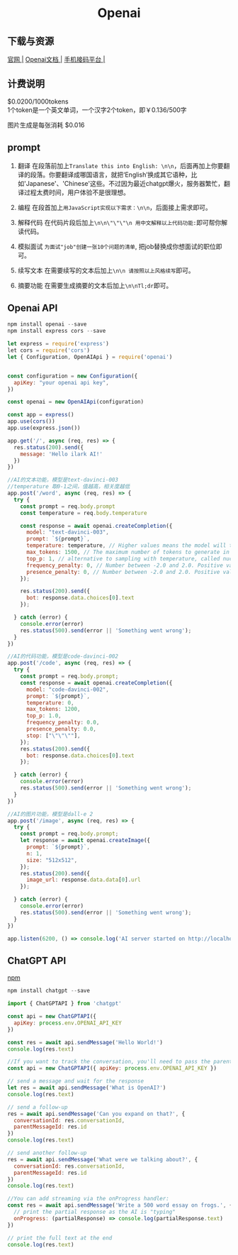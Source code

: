 # <center>Openai</center>

## 下载与资源
[官网 |](https://openai.com/)
[Openai文档 |](https://platform.openai.com/docs/introduction)
[手机接码平台 |](https://sms-activate.org/cn)

## 计费说明
$0.0200/1000tokens <br>
1个token是一个英文单词，一个汉字2个token，即￥0.136/500字

图片生成是每张消耗 $0.016 

## prompt
1. 翻译
在段落前加上`Translate this into English: \n\n`，后面再加上你要翻译的段落。你要翻译成哪国语言，就把‘English’换成其它语种，比如'Japanese'、'Chinese'这些。不过因为最近chatgpt爆火，服务器繁忙，翻译过程太费时间，用户体验不是很理想。

2. 编程
在段首加上`用JavaScript实现以下需求：\n\n`，后面接上需求即可。

3. 解释代码
在代码片段后加上`\n\n\"\"\"\n 用中文解释以上代码功能:`即可帮你解读代码。

4. 模拟面试
`为面试"job"创建一张10个问题的清单`, 把job替换成你想面试的职位即可。

5. 续写文本
在需要续写的文本后加上`\n\n 请按照以上风格续写`即可。

6. 摘要功能
在需要生成摘要的文本后加上`\n\nTl;dr`即可。

## Openai API
```js
npm install openai --save
npm install express cors --save

let express = require('express')
let cors = require('cors')
let { Configuration, OpenAIApi } = require('openai')


const configuration = new Configuration({
  apiKey: "your openai api key",
})

const openai = new OpenAIApi(configuration)

const app = express()
app.use(cors())
app.use(express.json())

app.get('/', async (req, res) => {
  res.status(200).send({
    message: 'Hello ilark AI!'
  })
})

//AI的文本功能，模型是text-davinci-003
//temperature 取0-1之间，值越高，相关度越低
app.post('/word', async (req, res) => {
  try {
    const prompt = req.body.prompt
    const temperature = req.body.temperature

    const response = await openai.createCompletion({
      model: "text-davinci-003",
      prompt: `${prompt}`,
      temperature: temperature, // Higher values means the model will take more risks.
      max_tokens: 1500, // The maximum number of tokens to generate in the completion. Most models have a context length of 2048 tokens (except for the newest models, which support 4096).
      top_p: 1, // alternative to sampling with temperature, called nucleus sampling
      frequency_penalty: 0, // Number between -2.0 and 2.0. Positive values penalize new tokens based on their existing frequency in the text so far, decreasing the model's likelihood to repeat the same line verbatim.
      presence_penalty: 0, // Number between -2.0 and 2.0. Positive values penalize new tokens based on whether they appear in the text so far, increasing the model's likelihood to talk about new topics.
    });

    res.status(200).send({
      bot: response.data.choices[0].text
    });

  } catch (error) {
    console.error(error)
    res.status(500).send(error || 'Something went wrong');
  }
})

//AI的代码功能，模型是code-davinci-002
app.post('/code', async (req, res) => {
  try {
    const prompt = req.body.prompt;
    const response = await openai.createCompletion({
      model: "code-davinci-002",
      prompt: `${prompt}`,
      temperature: 0,
      max_tokens: 1200,
      top_p: 1.0,
      frequency_penalty: 0.0,
      presence_penalty: 0.0,
      stop: ["\"\"\""],
    });
    res.status(200).send({
      bot: response.data.choices[0].text
    });

  } catch (error) {
    console.error(error)
    res.status(500).send(error || 'Something went wrong');
  }
})

//AI的图片功能，模型是dall-e 2
app.post('/image', async (req, res) => {
  try {
    const prompt = req.body.prompt;
    let response = await openai.createImage({
      prompt: `${prompt}`,
      n: 1,
      size: "512x512",
    });
    res.status(200).send({
      image_url: response.data.data[0].url
    });

  } catch (error) {
    console.error(error)
    res.status(500).send(error || 'Something went wrong');
  }
})

app.listen(6200, () => console.log('AI server started on http://localhost:6200'))
```

## ChatGPT API
[npm ](https://www.npmjs.com/package/chatgpt)
```js
npm install chatgpt --save

import { ChatGPTAPI } from 'chatgpt'

const api = new ChatGPTAPI({
  apiKey: process.env.OPENAI_API_KEY
})

const res = await api.sendMessage('Hello World!')
console.log(res.text)

//If you want to track the conversation, you'll need to pass the parentMessageid and conversationid:
const api = new ChatGPTAPI({ apiKey: process.env.OPENAI_API_KEY })

// send a message and wait for the response
let res = await api.sendMessage('What is OpenAI?')
console.log(res.text)

// send a follow-up
res = await api.sendMessage('Can you expand on that?', {
  conversationId: res.conversationId,
  parentMessageId: res.id
})
console.log(res.text)

// send another follow-up
res = await api.sendMessage('What were we talking about?', {
  conversationId: res.conversationId,
  parentMessageId: res.id
})
console.log(res.text)

//You can add streaming via the onProgress handler:
const res = await api.sendMessage('Write a 500 word essay on frogs.', {
  // print the partial response as the AI is "typing"
  onProgress: (partialResponse) => console.log(partialResponse.text)
})

// print the full text at the end
console.log(res.text)
```

